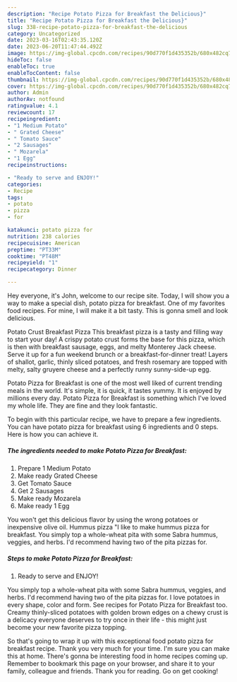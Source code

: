 ```yaml
---
description: "Recipe Potato Pizza for Breakfast the Delicious}"
title: "Recipe Potato Pizza for Breakfast the Delicious}"
slug: 338-recipe-potato-pizza-for-breakfast-the-delicious
category: Uncategorized
date: 2023-03-16T02:43:35.120Z
date: 2023-06-20T11:47:44.492Z
image: https://img-global.cpcdn.com/recipes/90d770f1d435352b/680x482cq70/potato-pizza-for-breakfast-recipe-main-photo.jpg
hideToc: false
enableToc: true
enableTocContent: false
thumbnail: https://img-global.cpcdn.com/recipes/90d770f1d435352b/680x482cq70/potato-pizza-for-breakfast-recipe-main-photo.jpg
cover: https://img-global.cpcdn.com/recipes/90d770f1d435352b/680x482cq70/potato-pizza-for-breakfast-recipe-main-photo.jpg
author: Admin
authorAv: notfound
ratingvalue: 4.1
reviewcount: 17
recipeingredient:
- "1 Medium Potato"
- " Grated Cheese"
- " Tomato Sauce"
- "2 Sausages"
- " Mozarela"
- "1 Egg"
recipeinstructions:

- "Ready to serve and ENJOY!"
categories:
- Recipe
tags:
- potato
- pizza
- for

katakunci: potato pizza for 
nutrition: 238 calories
recipecuisine: American
preptime: "PT33M"
cooktime: "PT48M"
recipeyield: "1"
recipecategory: Dinner

---
```



Hey everyone, it's John, welcome to our recipe site. Today, I will show you a way to make a special dish, potato pizza for breakfast. One of my favorites food recipes. For mine, I will make it a bit tasty. This is gonna smell and look delicious.

Potato Crust Breakfast Pizza This breakfast pizza is a tasty and filling way to start your day! A crispy potato crust forms the base for this pizza, which is then with breakfast sausage, eggs, and melty Monterey Jack cheese. Serve it up for a fun weekend brunch or a breakfast-for-dinner treat! Layers of shallot, garlic, thinly sliced potatoes, and fresh rosemary are topped with melty, salty gruyere cheese and a perfectly runny sunny-side-up egg.

Potato Pizza for Breakfast is one of the most well liked of current trending meals in the world. It's simple, it is quick, it tastes yummy. It is enjoyed by millions every day. Potato Pizza for Breakfast is something which I've loved my whole life. They are fine and they look fantastic.


To begin with this particular recipe, we have to prepare a few ingredients. You can have potato pizza for breakfast using 6 ingredients and 0 steps. Here is how you can achieve it.

<!--inarticleads1-->

##### The ingredients needed to make Potato Pizza for Breakfast:

1. Prepare 1 Medium Potato
1. Make ready  Grated Cheese
1. Get  Tomato Sauce
1. Get 2 Sausages
1. Make ready  Mozarela
1. Make ready 1 Egg


You won&#39;t get this delicious flavor by using the wrong potatoes or inexpensive olive oil. Hummus pizza &#34;I like to make hummus pizza for breakfast. You simply top a whole-wheat pita with some Sabra hummus, veggies, and herbs. I&#39;d recommend having two of the pita pizzas for. 

<!--inarticleads2-->

##### Steps to make Potato Pizza for Breakfast:


1. Ready to serve and ENJOY!

You simply top a whole-wheat pita with some Sabra hummus, veggies, and herbs. I&#39;d recommend having two of the pita pizzas for. I love potatoes in every shape, color and form. See recipes for Potato Pizza for Breakfast too. Creamy thinly-sliced potatoes with golden brown edges on a chewy crust is a delicacy everyone deserves to try once in their life - this might just become your new favorite pizza topping. 

So that's going to wrap it up with this exceptional food potato pizza for breakfast recipe. Thank you very much for your time. I'm sure you can make this at home. There's gonna be interesting food in home recipes coming up. Remember to bookmark this page on your browser, and share it to your family, colleague and friends. Thank you for reading. Go on get cooking!
